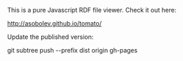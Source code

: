 This is a pure Javascript RDF file viewer. Check it out here:

http://asobolev.github.io/tomato/

Update the published version:

git subtree push --prefix dist origin gh-pages